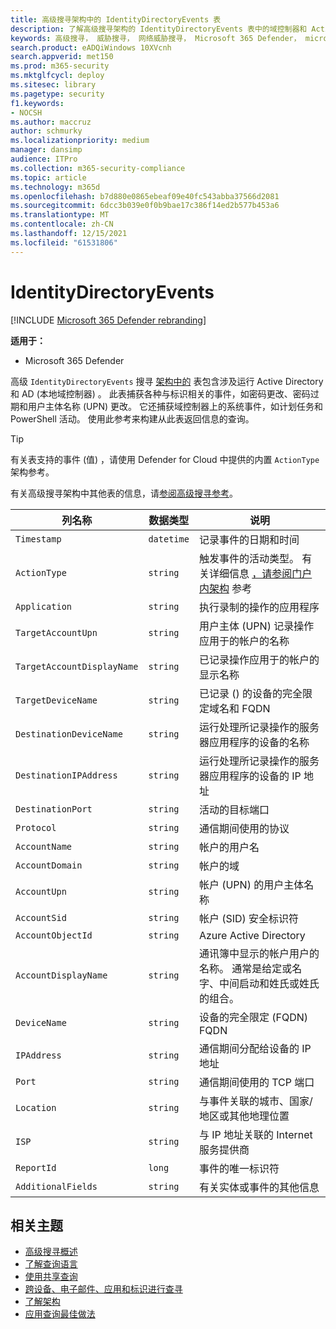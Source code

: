 ```yaml
---
title: 高级搜寻架构中的 IdentityDirectoryEvents 表
description: 了解高级搜寻架构的 IdentityDirectoryEvents 表中的域控制器和 Active Directory 事件
keywords: 高级搜寻， 威胁搜寻， 网络威胁搜寻， Microsoft 365 Defender， microsoft 365， m365， 搜索， 查询， 遥测， 架构参考， kusto， 表格， 列， 数据类型， 描述， IdentityDirectoryEvents， 域控制器， Active Directory， Microsoft Defender for Identity， 标识
search.product: eADQiWindows 10XVcnh
search.appverid: met150
ms.prod: m365-security
ms.mktglfcycl: deploy
ms.sitesec: library
ms.pagetype: security
f1.keywords:
- NOCSH
ms.author: maccruz
author: schmurky
ms.localizationpriority: medium
manager: dansimp
audience: ITPro
ms.collection: m365-security-compliance
ms.topic: article
ms.technology: m365d
ms.openlocfilehash: b7d880e0865ebeaf09e40fc543abba37566d2081
ms.sourcegitcommit: 6dcc3b039e0f0b9bae17c386f14ed2b577b453a6
ms.translationtype: MT
ms.contentlocale: zh-CN
ms.lasthandoff: 12/15/2021
ms.locfileid: "61531806"
---
```

# <a name="identitydirectoryevents"></a>IdentityDirectoryEvents

[!INCLUDE [Microsoft 365 Defender rebranding](../includes/microsoft-defender.md)]


**适用于：**
- Microsoft 365 Defender

高级 `IdentityDirectoryEvents` 搜寻 [架构中的](advanced-hunting-overview.md) 表包含涉及运行 Active Directory 和 AD (本地域控制器) 。 此表捕获各种与标识相关的事件，如密码更改、密码过期和用户主体名称 (UPN) 更改。 它还捕获域控制器上的系统事件，如计划任务和 PowerShell 活动。 使用此参考来构建从此表返回信息的查询。

>[!TIP]
> 有关表支持的事件 (值) ，请使用 Defender for Cloud 中提供的内置 `ActionType` 架构参考。

有关高级搜寻架构中其他表的信息，请[参阅高级搜寻参考](advanced-hunting-schema-tables.md)。

| 列名称 | 数据类型 | 说明 |
|-------------|-----------|-------------|
| `Timestamp` | `datetime` | 记录事件的日期和时间 |
| `ActionType` | `string` | 触发事件的活动类型。 有关详细信息 [，请参阅门户内架构](advanced-hunting-schema-tables.md?#get-schema-information-in-the-security-center) 参考 |
| `Application` | `string` | 执行录制的操作的应用程序 |
| `TargetAccountUpn` | `string` | 用户主体 (UPN) 记录操作应用于的帐户的名称 |
| `TargetAccountDisplayName` | `string` | 已记录操作应用于的帐户的显示名称 |
| `TargetDeviceName` | `string` | 已记录 () 的设备的完全限定域名和 FQDN |
| `DestinationDeviceName` | `string` | 运行处理所记录操作的服务器应用程序的设备的名称 |
| `DestinationIPAddress` | `string` | 运行处理所记录操作的服务器应用程序的设备的 IP 地址 |
| `DestinationPort` | `string` | 活动的目标端口 |
| `Protocol` | `string` | 通信期间使用的协议 |
| `AccountName` | `string` | 帐户的用户名 |
| `AccountDomain` | `string` | 帐户的域 |
| `AccountUpn` | `string` | 帐户 (UPN) 的用户主体名称 |
| `AccountSid` | `string` | 帐户 (SID) 安全标识符 |
| `AccountObjectId` | `string` | Azure Active Directory |
| `AccountDisplayName` | `string` | 通讯簿中显示的帐户用户的名称。 通常是给定或名字、中间启动和姓氏或姓氏的组合。 |
| `DeviceName` | `string` | 设备的完全限定 (FQDN) FQDN |
| `IPAddress` | `string` | 通信期间分配给设备的 IP 地址 |
| `Port` | `string` | 通信期间使用的 TCP 端口 |
| `Location` | `string` | 与事件关联的城市、国家/地区或其他地理位置 |
| `ISP` | `string` | 与 IP 地址关联的 Internet 服务提供商 |
| `ReportId` | `long` | 事件的唯一标识符 |
| `AdditionalFields` | `string` | 有关实体或事件的其他信息 |

## <a name="related-topics"></a>相关主题
- [高级搜寻概述](advanced-hunting-overview.md)
- [了解查询语言](advanced-hunting-query-language.md)
- [使用共享查询](advanced-hunting-shared-queries.md)
- [跨设备、电子邮件、应用和标识进行查寻](advanced-hunting-query-emails-devices.md)
- [了解架构](advanced-hunting-schema-tables.md)
- [应用查询最佳做法](advanced-hunting-best-practices.md)
